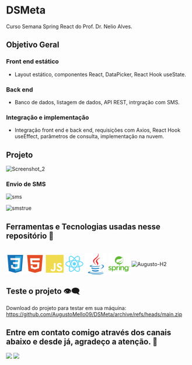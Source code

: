 # DSMeta

Curso Semana Spring React do Prof. Dr. Nelio Alves.

## Objetivo Geral

### __Front end estático__
- Layout estático, componentes React, DataPicker, React Hook useState.

### __Back end__
- Banco de dados, listagem de dados, API REST, intrgração com SMS.


### __Integração e implementação__
- Integração front end e back end, requisições com Axios, React Hook useEffect, parâmetros de consulta, implementação na nuvem.

## Projeto


![Screenshot_2](https://user-images.githubusercontent.com/101072311/202735216-f7b6992f-f207-4806-8a80-e54654b5b9c6.png)

### Envio de SMS

![sms](https://user-images.githubusercontent.com/101072311/202735764-a597c97b-066a-4abb-aafd-685b930f6031.png)

![smstrue](https://user-images.githubusercontent.com/101072311/202738686-8bed199e-3d67-4e8f-acb4-dcf678ff7f3e.png)

## Ferramentas e Tecnologias usadas nesse repositório 🧱
<div style="display: inline_block"><br>

<img align="center" alt="Augusto-CSS" height="50" width="50" src="https://raw.githubusercontent.com/devicons/devicon/1119b9f84c0290e0f0b38982099a2bd027a48bf1/icons/css3/css3-original.svg">
<img align="center" alt="Augusto-HTML" height="50" width="50" src="https://raw.githubusercontent.com/devicons/devicon/1119b9f84c0290e0f0b38982099a2bd027a48bf1/icons/html5/html5-plain.svg">
<img align="center" alt="Augusto-JAVASCRIP" height="50" width="50" src="https://raw.githubusercontent.com/devicons/devicon/1119b9f84c0290e0f0b38982099a2bd027a48bf1/icons/javascript/javascript-plain.svg">
<img align="center" alt="Augusto-REACT" height="50" width="50" src="https://raw.githubusercontent.com/devicons/devicon/1119b9f84c0290e0f0b38982099a2bd027a48bf1/icons/react/react-original.svg">
<img align="center" alt="Augusto-Java" height="60" width="60" src=https://github.com/devicons/devicon/blob/master/icons/java/java-original.svg >
<img align="center" alt="Augusto-SpringBoot" height="60" width="60" src="https://raw.githubusercontent.com/devicons/devicon/1119b9f84c0290e0f0b38982099a2bd027a48bf1/icons/spring/spring-original-wordmark.svg">
<img align="center" alt="Augusto-H2" height="50" width="50" src="https://user-images.githubusercontent.com/101072311/200666111-2e4878bb-7d5c-4103-a159-fd00d0855a5d.png">

</div>    

## Teste o projeto 👁‍🗨

Download do projeto para testar em sua máquina: https://github.com/AugustoMello09/DSMeta/archive/refs/heads/main.zip

## Entre em contato comigo através dos canais abaixo e desde já, agradeço a atenção. 🤝


<div>

  <a href="https://www.linkedin.com/in/jos%C3%A9-augusto-mello-794a94234" target="_blank"><img src="https://img.shields.io/badge/-LinkedIn-%230077B5?style=for-the-badge&logo=linkedin&logoColor=white" target="_blank"></a>
  <a href="mailto:joseaugusto.Mello01@gmail.com" target="_blank"><img src="https://img.shields.io/badge/Gmail-D14836?style=for-the-badge&logo=gmail&logoColor=white" target="_blank"></a>

  </div>
